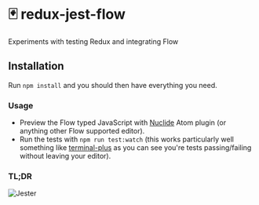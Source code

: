 # 🃏 redux-jest-flow
Experiments with testing Redux and integrating Flow

## Installation

Run `npm install` and you should then have everything you need.

### Usage

* Preview the Flow typed JavaScript with [Nuclide](https://nuclide.io/) Atom plugin (or anything other Flow supported editor).
* Run the tests with `npm run test:watch` (this works particularly well something like [terminal-plus](https://atom.io/packages/terminal-plus) as you can see you're tests passing/failing without leaving your editor).

### TL;DR

![Jester](https://media.giphy.com/media/YVh0WITie2nyo/giphy.gif)
